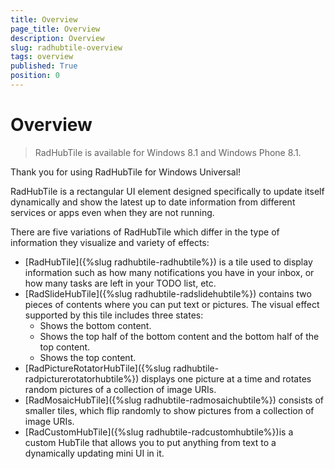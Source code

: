 ```yaml
---
title: Overview
page_title: Overview
description: Overview
slug: radhubtile-overview
tags: overview
published: True
position: 0
---
```


# Overview

>RadHubTile is available for Windows 8.1 and Windows Phone 8.1.

Thank you for using RadHubTile for Windows Universal!

RadHubTile is a rectangular UI element designed specifically to update itself dynamically and show the latest up to date information from different services or apps even when they are not running.

There are five variations of RadHubTile which differ in the type of information they visualize and variety of effects:

* [RadHubTile]({%slug radhubtile-radhubtile%}) is a tile used to display information such as how many notifications you have in your inbox, or how many tasks are left in your TODO list, etc.
* [RadSlideHubTile]({%slug radhubtile-radslidehubtile%}) contains two pieces of contents where you can put text or pictures. The visual effect supported by this tile includes three states:
	* Shows the bottom content.
	* Shows the top half of the bottom content and the bottom half of the top content. 
	* Shows the top content.
* [RadPictureRotatorHubTile]({%slug radhubtile-radpicturerotatorhubtile%}) displays one picture at a time and rotates random pictures of a collection of image URIs.
* [RadMosaicHubTile]({%slug radhubtile-radmosaichubtile%}) consists of smaller tiles, which flip randomly to show pictures from a collection of image URIs.
* [RadCustomHubTile]({%slug radhubtile-radcustomhubtile%})is a custom HubTile that allows you to put anything from text to a dynamically updating mini UI in it.

